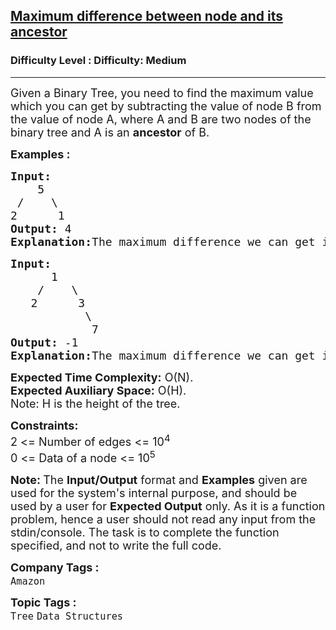 <h2><a href="https://www.geeksforgeeks.org/problems/maximum-difference-between-node-and-its-ancestor/1?page=28&sortBy=submissions">Maximum difference between node and its ancestor</a></h2><h3>Difficulty Level : Difficulty: Medium</h3><hr><div class="problems_problem_content__Xm_eO"><p><span style="font-size: 18px;">Given a Binary Tree, you need to find the maximum value which you can get by subtracting the value of node B from the value of node A, where A and B are two nodes of the binary tree and A is an <strong>ancestor</strong> of B.&nbsp;</span></p>
<p><span style="font-size: 18px;"><strong>Examples :</strong></span></p>
<pre><span style="font-size: 18px;"><strong>Input:
</strong>&nbsp;   5
 / &nbsp; &nbsp;\
2 &nbsp; &nbsp;  1
<strong>Output: </strong>4<strong>
Explanation:</strong>The maximum difference we can get is 4, which is bewteen 5 and 1.</span></pre>
<pre><span style="font-size: 18px;"><strong>Input:
</strong>&nbsp;     1
 &nbsp;&nbsp; / &nbsp;  \
 &nbsp; 2&nbsp; &nbsp; &nbsp; 3
&nbsp; &nbsp; &nbsp; &nbsp;&nbsp; &nbsp;&nbsp;\
 &nbsp; &nbsp; &nbsp; &nbsp; &nbsp;&nbsp; 7
<strong>Output: </strong>-1<strong>
Explanation:</strong>The maximum difference we can get is -1, which is between 1 and 2.</span></pre>
<p><span style="font-size: 18px;"><strong>Expected Time Complexity:</strong> O(N).<br><strong>Expected Auxiliary Space:</strong>&nbsp;O(H).<br>Note: H is the height of the tree.</span></p>
<p><span style="font-size: 18px;"><strong>Constraints:</strong><br>2 &lt;= Number of edges &lt;= 10<sup>4</sup><br>0 &lt;= Data of a node &lt;= 10<sup>5</sup></span></p>
<p><span style="font-size: 18px;"><strong>Note: </strong>The <strong>Input/Output</strong> format and <strong>Examples</strong> given are used for the system's internal purpose, and should be used by a user for <strong>Expected Output</strong> only. As it is a function problem, hence a user should not read any input from the stdin/console. The task is to complete the function specified, and not to write the full code.</span></p></div><p><span style=font-size:18px><strong>Company Tags : </strong><br><code>Amazon</code>&nbsp;<br><p><span style=font-size:18px><strong>Topic Tags : </strong><br><code>Tree</code>&nbsp;<code>Data Structures</code>&nbsp;